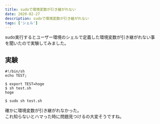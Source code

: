 ```yaml
---
title: sudoで環境変数が引き継がれない
date: 2020-02-27
description: sudoで環境変数が引き継がれない
tags: ['シェル']
---
```

sudo実行するとユーザー環境のシェルで定義した環境変数が引き継がれない事を聞いたので実験してみました。

## 実験

```shell
#!/bin/sh
echo TEST;
```

```
$ export TEST=hoge
$ sh test.sh
hoge

$ sudo sh test.sh

```

確かに環境変数が引き継がれなかった。  
これ知らないとハマった時に問題見つけるの大変そうですね。

